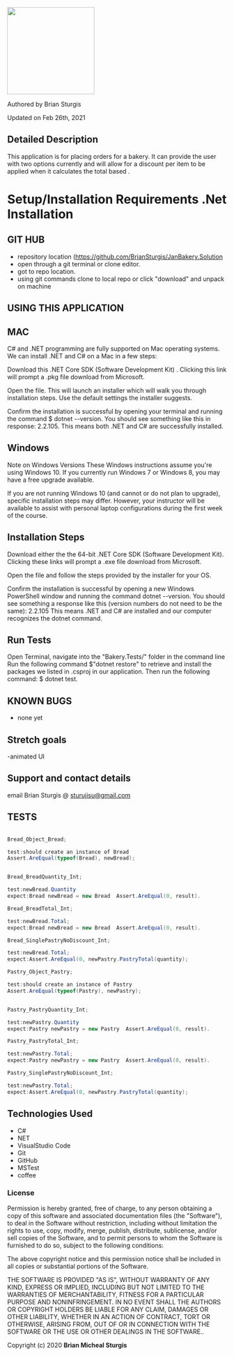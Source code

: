 <div align="left">
<img src="https://github.com/BrianSturgis.png" width="200px" height="auto" >
</div>
<p align="left"> Authored by Brian Sturgis</p>
<p align="left">Updated on Feb 26th, 2021</p>

## Detailed Description
This application is for placing orders for a bakery. It can provide the user with two options currently and will allow for a discount per item to be applied when it calculates the total based .

# Setup/Installation Requirements .Net Installation
## GIT HUB
- repository location (https://github.com/BrianSturgis/JanBakery.Solution
- open through a git terminal or clone editor.
- got to repo location.
- using git commands clone to local repo or click "download" and unpack on machine

## USING THIS APPLICATION
## MAC
C# and .NET programming are fully supported on Mac operating systems. We can install .NET and C# on a Mac in a few steps:

Download this .NET Core SDK (Software Development Kit) . Clicking this link will prompt a .pkg file download from Microsoft.

Open the file. This will launch an installer which will walk you through installation steps. Use the default settings the installer suggests.

Confirm the installation is successful by opening your terminal and running the command $ dotnet --version. You should see something like this in response: 2.2.105. This means both .NET and C# are successfully installed.

## Windows
Note on Windows Versions These Windows instructions assume you're using Windows 10. If you currently run Windows 7 or Windows 8, you may have a free upgrade available.

If you are not running Windows 10 (and cannot or do not plan to upgrade), specific installation steps may differ. However, your instructor will be available to assist with personal laptop configurations during the first week of the course.

## Installation Steps
Download either the the 64-bit .NET Core SDK (Software Development Kit). Clicking these links will prompt a .exe file download from Microsoft.

Open the file and follow the steps provided by the installer for your OS.

Confirm the installation is successful by opening a new Windows PowerShell window and running the command dotnet --version. You should see something a response like this (version numbers do not need to be the same): 2.2.105
This means .NET and C# are installed and our computer recognizes the dotnet command.


## Run Tests
Open Terminal, navigate into the "Bakery.Tests/" folder in the command line
Run the following command $"dotnet restore" to retrieve and install the packages we listed in .csproj in our application.
Then run the following command: $ dotnet test.

## KNOWN BUGS
- none yet

## Stretch goals
-animated UI

## Support and contact details
email Brian Sturgis @ <sturujisu@gmail.com>

## TESTS
```CS

Bread_Object_Bread;

test:should create an instance of Bread
Assert.AreEqual(typeof(Bread), newBread);


Bread_BreadQuantity_Int;

test:newBread.Quantity
expect:Bread newBread = new Bread  Assert.AreEqual(0, result).

Bread_BreadTotal_Int;

test:newBread.Total;
expect:Bread newBread = new Bread  Assert.AreEqual(0, result).

Bread_SinglePastryNoDiscount_Int;

test:newBread.Total;
expect:Assert.AreEqual(0, newPastry.PastryTotal(quantity);

Pastry_Object_Pastry;

test:should create an instance of Pastry
Assert.AreEqual(typeof(Pastry), newPastry);


Pastry_PastryQuantity_Int;

test:newPastry.Quantity
expect:Pastry newPastry = new Pastry  Assert.AreEqual(0, result).

Pastry_PastryTotal_Int;

test:newPastry.Total;
expect:Pastry newPastry = new Pastry  Assert.AreEqual(0, result).

Pastry_SinglePastryNoDiscount_Int;

test:newPastry.Total;
expect:Assert.AreEqual(0, newPastry.PastryTotal(quantity);

```

## Technologies Used
* C#
* NET
* VisualStudio Code
* Git
* GitHub
* MSTest
* coffee

### License
Permission is hereby granted, free of charge, to any person obtaining a copy of this software and associated documentation files (the "Software"), to deal in the Software without restriction, including without limitation the rights to use, copy, modify, merge, publish, distribute, sublicense, and/or sell copies of the Software, and to permit persons to whom the Software is furnished to do so, subject to the following conditions:

The above copyright notice and this permission notice shall be included in all copies or substantial portions of the Software.

THE SOFTWARE IS PROVIDED "AS IS", WITHOUT WARRANTY OF ANY KIND, EXPRESS OR IMPLIED, INCLUDING BUT NOT LIMITED TO THE WARRANTIES OF MERCHANTABILITY, FITNESS FOR A PARTICULAR PURPOSE AND NONINFRINGEMENT. IN NO EVENT SHALL THE AUTHORS OR COPYRIGHT HOLDERS BE LIABLE FOR ANY CLAIM, DAMAGES OR OTHER LIABILITY, WHETHER IN AN ACTION OF CONTRACT, TORT OR OTHERWISE, ARISING FROM, OUT OF OR IN CONNECTION WITH THE SOFTWARE OR THE USE OR OTHER DEALINGS IN THE SOFTWARE..

Copyright (c) 2020 **Brian Micheal Sturgis**